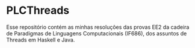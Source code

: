 # PLCThreads

Esse repositório contém as minhas resoluções das provas EE2 da cadeira de Paradigmas de Linguagens Computacionais (IF686), dos assuntos de Threads em Haskell e Java.
